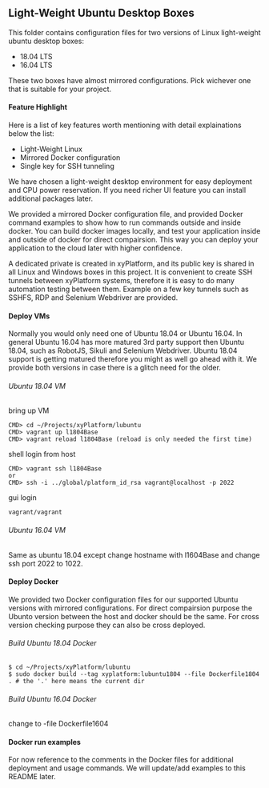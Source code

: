 ## Light-Weight Ubuntu Desktop Boxes
This folder contains configuration files for two versions of Linux light-weight ubuntu desktop boxes:
* 18.04 LTS
* 16.04 LTS 

These two boxes have almost mirrored configurations. Pick wichever one that is suitable for your project.

#### Feature Highlight
Here is a list of key features worth mentioning with detail explainations below the list:
* Light-Weight Linux
* Mirrored Docker configuration
* Single key for SSH tunneling

We have chosen a light-weight desktop environment for easy deployment and CPU power reservation. If you need richer UI feature you can install additional packages later.

We provided a mirrored Docker configuration file, and provided Docker command examples to show how to run commands outside and inside docker. You can build docker images locally, and test your application inside and outside of docker for direct compairsion. This way you can deploy your application to the cloud later with higher confidence.

A dedicated private is created in xyPlatform, and its public key is shared in all Linux and Windows boxes in this project. It is convenient to create SSH tunnels between xyPlatform systems, therefore it is easy to do many automation testing between them. Example on a few key tunnels such as SSHFS, RDP and Selenium Webdriver are provided.

#### Deploy VMs
Normally you would only need one of Ubuntu 18.04 or Ubuntu 16.04. In general Ubuntu 16.04 has more matured 3rd party support then Ubuntu 18.04, such as RobotJS, Sikuli and Selenium Webdriver. Ubuntu 18.04 support is getting matured therefore you might as well go ahead with it. We provide both versions in case there is a glitch need for the older.

###### Ubuntu 18.04 VM
bring up VM
```
CMD> cd ~/Projects/xyPlatform/lubuntu
CMD> vagrant up l1804Base
CMD> vagrant reload l1804Base (reload is only needed the first time)
```
shell login from host
```
CMD> vagrant ssh l1804Base
or
CMD> ssh -i ../global/platform_id_rsa vagrant@localhost -p 2022
```
gui login
```
vagrant/vagrant
```

###### Ubuntu 16.04 VM
Same as ubuntu 18.04 except change hostname with l1604Base and change ssh port 2022 to 1022.

#### Deploy Docker
We provided two Docker configuration files for our supported Ubuntu versions with mirrored configurations. For direct compairsion purpose the Ubunto version between the host and docker should be the same. For cross version checking purpose they can also be cross deployed.

###### Build Ubuntu 18.04 Docker
```
$ cd ~/Projects/xyPlatform/lubuntu
$ sudo docker build --tag xyplatform:lubuntu1804 --file Dockerfile1804 . # the '.' here means the current dir
```

###### Build Ubuntu 16.04 Docker
change to -file Dockerfile1604

#### Docker run examples
For now reference to the comments in the Docker files for additional deployment and usage commands. We will update/add examples to this README later.
